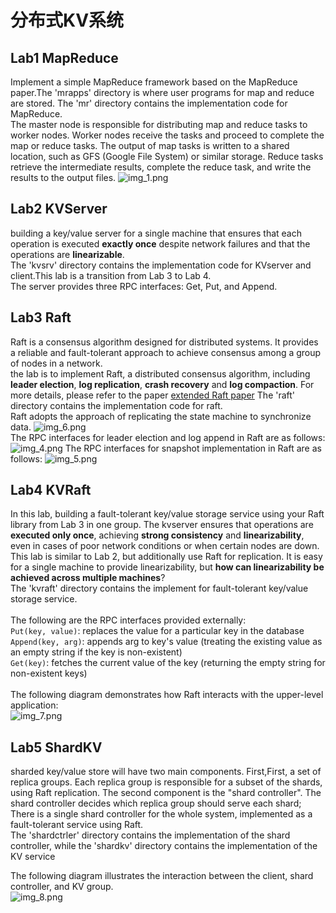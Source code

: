 # 分布式KV系统 
## Lab1 MapReduce
Implement a simple MapReduce framework based on the MapReduce paper.The 'mrapps' directory is where user programs for map and reduce are stored.
The 'mr' directory contains the implementation code for MapReduce. <br>
The master node is responsible for distributing map and reduce tasks to worker nodes. Worker nodes receive the tasks and proceed to complete the map or reduce tasks.
The output of map tasks is written to a shared location, such as GFS (Google File System) or similar storage.
Reduce tasks retrieve the intermediate results, complete the reduce task, and write the results to the output files.
![img_1.png](imgs/img_1.png)
## Lab2 KVServer
building a key/value server for a single machine that ensures that each operation is executed **exactly once** despite network failures and that the operations are **linearizable**. <br>
The 'kvsrv' directory contains the implementation code for KVserver and client.This lab is a transition from Lab 3 to Lab 4.<br>
The server provides three RPC interfaces: Get, Put, and Append.

## Lab3 Raft
Raft is a consensus algorithm designed for distributed systems. It provides a reliable and fault-tolerant approach to achieve consensus among a group of nodes in a network.<br>
the lab is to implement Raft, a distributed consensus algorithm, including **leader election**, **log replication**, **crash recovery** and **log compaction**.
For more details, please refer to the paper [extended Raft paper](https://pdos.csail.mit.edu/6.824/papers/raft-extended.pdf) The 'raft' directory contains the implementation code for raft. <br>
Raft adopts the approach of replicating the state machine to synchronize data.
![img_6.png](imgs/img_6.png) <br>
The RPC interfaces for leader election and log append in Raft are as follows:
![img_4.png](imgs/img_4.png)
The RPC interfaces for snapshot implementation in Raft are as follows:
![img_5.png](imgs/img_5.png)

## Lab4 KVRaft
In this lab, building a fault-tolerant key/value storage service using your Raft library from Lab 3 in one group.
The kvserver ensures that operations are **executed only once**, achieving **strong consistency** and **linearizability**, even in cases of poor network conditions or when certain nodes are down. <br>
This lab is similar to Lab 2, but additionally use Raft for replication. It is easy for a single machine to provide linearizability, but **how can linearizability be achieved across multiple machines**? <br>
The 'kvraft' directory contains the implement for fault-tolerant key/value storage service.<br><br>
The following are the RPC interfaces provided externally: <br>
`Put(key, value)`: replaces the value for a particular key in the database <br>
`Append(key, arg)`: appends arg to key's value (treating the existing value as an empty string if the key is non-existent) <br>
`Get(key)`: fetches the current value of the key (returning the empty string for non-existent keys) <br>
<br>
The following diagram demonstrates how Raft interacts with the upper-level application: <br>
![img_7.png](imgs/img_7.png)

## Lab5 ShardKV
sharded key/value store will have two main components. First,First, a set of replica groups. Each replica group is responsible for a subset of the shards, using Raft replication.
The second component is the "shard controller". The shard controller decides which replica group should serve each shard;
There is a single shard controller for the whole system, implemented as a fault-tolerant service using Raft. <br>
The 'shardctrler' directory contains the implementation of the shard controller, while the 'shardkv' directory contains the implementation of the KV service

The following diagram illustrates the interaction between the client, shard controller, and KV group. <br>
![img_8.png](imgs/img_8.png)
